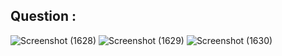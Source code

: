 ## Question : 
![Screenshot (1628)](https://github.com/Md-Nadim-Mir/CSE4132-Computer-Simulation-and-Modeling-Lab/assets/137599044/884f553f-1dc3-4610-8410-dead99bc3720)
![Screenshot (1629)](https://github.com/Md-Nadim-Mir/CSE4132-Computer-Simulation-and-Modeling-Lab/assets/137599044/4ae7f4c9-ce3c-4680-bd73-2e7448f69e34)
![Screenshot (1630)](https://github.com/Md-Nadim-Mir/CSE4132-Computer-Simulation-and-Modeling-Lab/assets/137599044/a40d696c-1a93-4ad4-b171-c535a25ea348)

